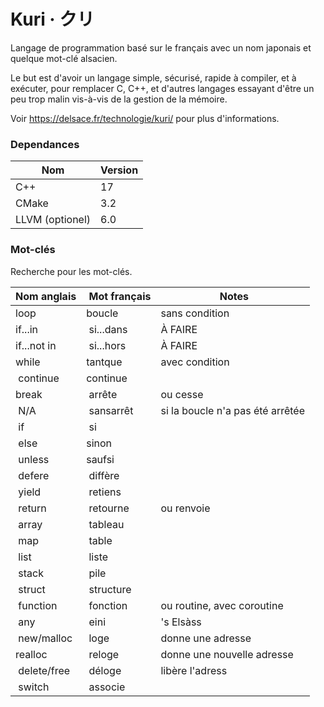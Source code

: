 Kuri · クリ
==========

Langage de programmation basé sur le français avec un nom japonais et quelque mot-clé alsacien.

Le but est d'avoir un langage simple, sécurisé, rapide à compiler, et à exécuter, pour remplacer C, C++, et d'autres langages essayant d'être un peu trop malin vis-à-vis de la gestion de la mémoire.

Voir https://delsace.fr/technologie/kuri/ pour plus d'informations.

### Dependances

| Nom                         | Version |
|-----------------------------|---------|
| C++                         | 17      |
| CMake                       | 3.2     |
| LLVM (optionel)             | 6.0     |


### Mot-clés

Recherche pour les mot-clés.

| Nom anglais  | Mot français | Notes                            |
|--------------|--------------|----------------------------------|
| loop         | boucle       | sans condition                   |
| if...in      | si...dans    | À FAIRE                          |
| if...not in  | si...hors    | À FAIRE                          |
| while        | tantque      | avec condition                   |
| continue     | continue     |                                  |
| break        | arrête       | ou cesse                         |
| N/A          | sansarrêt    | si la boucle n'a pas été arrêtée |
| if           | si           |                                  |
| else         | sinon        |                                  |
| unless       | saufsi       |                                  |
| defere       | diffère      |                                  |
| yield        | retiens      |                                  |
| return       | retourne     | ou renvoie                       |
| array        | tableau      |                                  |
| map          | table        |                                  |
| list         | liste        |                                  |
| stack        | pile         |                                  |
| struct       | structure    |                                  |
| function     | fonction     | ou routine, avec coroutine       |
| any          | eini         | 's Elsàss                        |
| new/malloc   | loge         | donne une adresse                |
| realloc      | reloge       | donne une nouvelle adresse       |
| delete/free  | déloge       | libère l'adress                  |
| switch       | associe      |                                  |

